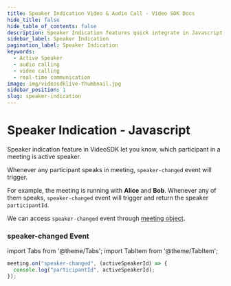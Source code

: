 ```yaml
---
title: Speaker Indication Video & Audio Call - Video SDK Docs
hide_title: false
hide_table_of_contents: false
description: Speaker Indication features quick integrate in Javascript, React JS, Android, IOS, React Native, Flutter with Video SDK to add live video & audio conferencing to your applications.
sidebar_label: Speaker Indication
pagination_label: Speaker Indication
keywords:
  - Active Speaker
  - audio calling
  - video calling
  - real-time communication
image: img/videosdklive-thumbnail.jpg
sidebar_position: 1
slug: speaker-indication
---
```


# Speaker Indication - Javascript

Speaker indication feature in VideoSDK let you know, which participant in a meeting is active speaker.

Whenever any participant speaks in meeting, `speaker-changed` event will trigger.

For example, the meeting is running with **Alice** and **Bob**. Whenever any of them speaks, `speaker-changed` event will trigger and return the speaker `participantId`.

We can access `speaker-changed` event through [meeting object](/javascript/guide/video-and-audio-calling-api-sdk/features/start-join-meeting#2-initialization).

### speaker-changed Event

import Tabs from '@theme/Tabs';
import TabItem from '@theme/TabItem';

```js
meeting.on("speaker-changed", (activeSpeakerId) => {
  console.log("participantId", activeSpeakerId);
});
```
